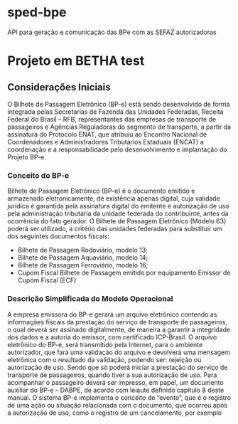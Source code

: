 # sped-bpe

API para geração e comunicação das BPe com as SEFAZ autorizadoras

# Projeto em BETHA test

## Considerações Iniciais
O Bilhete de Passagem Eletrônico (BP-e) está sendo desenvolvido de forma integrada pelas
Secretarias de Fazenda das Unidades Federadas, Receita Federal do Brasil – RFB,
representantes das empresas de transporte de passageiros e Agências Reguladoras do
segmento de transporte, a partir da assinatura do Protocolo ENAT, que atribuiu ao Encontro
Nacional de Coordenadores e Administradores Tributários Estaduais (ENCAT) a coordenação e
a responsabilidade pelo desenvolvimento e implantação do Projeto BP-e.

### Conceito do BP-e
Bilhete de Passagem Eletrônico (BP-e) é o documento emitido e armazenado eletronicamente,
de existência apenas digital, cuja validade jurídica é garantida pela assinatura digital do
emitente e autorização de uso pela administração tributária da unidade federada do
contribuinte, antes da ocorrência do fato gerador.
O Bilhete de Passagem Eletrônico (Modelo 63) poderá ser utilizado, a critério das unidades
federadas para substituir um dos seguintes documentos fiscais:

- Bilhete de Passagem Rodoviário, modelo 13;
- Bilhete de Passagem Aquaviário, modelo 14;
- Bilhete de Passagem Ferroviário, modelo 16;
- Cupom Fiscal Bilhete de Passagem emitido por equipamento Emissor de Cupom Fiscal (ECF)

### Descrição Simplificada do Modelo Operacional
A empresa emissora do BP-e gerará um arquivo eletrônico contendo as informações fiscais da
prestação do serviço de transporte de passageiros, o qual deverá ser assinado digitalmente, de
maneira a garantir a integridade dos dados e a autoria do emissor, com certificado ICP-Brasil.
O arquivo eletrônico do BP-e, será transmitido pela Internet, para o ambiente autorizador, que
fará uma validação do arquivo e devolverá uma mensagem eletrônica com o resultado da
validação, podendo ser: rejeição ou autorização de uso. Sendo que só poderá iniciar a
prestação do serviço de transporte de passageiros, quando tiver a sua autorização de uso.
Para acompanhar o passageiro deverá ser impresso, em papel, um documento auxiliar do BP-e
– DABPE, de acordo com leiaute definido capítulo 8 deste manual.
O sistema BP-e implementa o conceito de “evento”, que é o registro de uma ação ou situação
relacionada com o documento, que ocorreu após a autorização de uso, como o registro de um
cancelamento, por exemplo